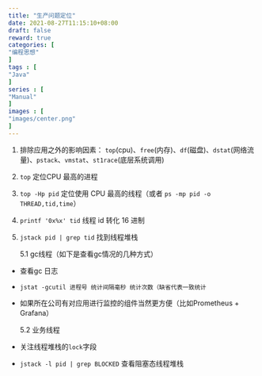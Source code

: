 ```yaml
---
title: "生产问题定位"
date: 2021-08-27T11:15:10+08:00
draft: false
reward: true
categories: [
"编程思想"
]
tags : [
"Java"
]
series : [
"Manual"
]
images : [
"images/center.png"
]
---
```


[comment]: <> (# 生产问题定位)

1. 排除应用之外的影响因素： `top`(cpu)、`free`(内存)、`df`(磁盘)、`dstat`(网络流量)、`pstack`、`vmstat`、`st1race`(底层系统调用)

2.  `top` 定位CPU 最高的进程

3. `top -Hp pid` 定位使用 CPU 最高的线程（或者 `ps -mp pid -o THREAD,tid,time`）

4.  `printf '0x%x' tid` 线程 id 转化 16 进制

5. `jstack pid | grep tid` 找到线程堆栈

   5.1 gc线程（如下是查看gc情况的几种方式）

- 查看gc 日志

- `jstat -gcutil 进程号 统计间隔毫秒 统计次数（缺省代表一致统计`

- 如果所在公司有对应用进行监控的组件当然更方便（比如Prometheus + Grafana）

  5.2 业务线程

- 关注线程堆栈的`lock`字段

- `jstack -l pid | grep BLOCKED` 查看阻塞态线程堆栈

